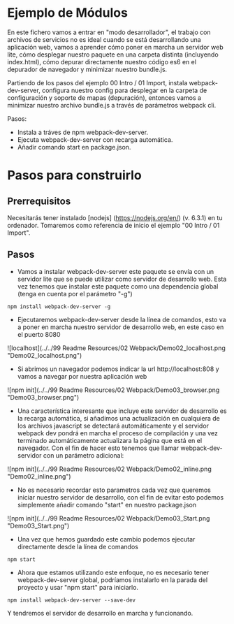 # Ejemplo de Módulos

En este fichero vamos a entrar en "modo desarrollador", el trabajo con archivos de servicios no es ideal cuando se está desarrollando una aplicación web, vamos a aprender cómo poner en marcha un servidor web lite, cómo desplegar nuestro paquete en una carpeta distinta (incluyendo index.html), cómo depurar directamente nuestro código es6 en el depurador de navegador y minimizar nuestro bundle.js.

Partiendo de los pasos del ejemplo 00 Intro / 01 Import, instala webpack-dev-server, configura nuestro config para desplegar en la carpeta de configuración y soporte de mapas (depuración), entonces vamos a minimizar nuestro archivo bundle.js a través de parámetros webpack cli.

Pasos:
 - Instala a tráves de npm webpack-dev-server.
 - Ejecuta webpack-dev-server con recarga automática.
 - Añadir comando start en package.json.

# Pasos para construirlo

## Prerrequisitos

Necesitarás tener instalado [nodejs] (https://nodejs.org/en/) (v. 6.3.1) en tu ordenador. Tomaremos como referencia de inicio el ejemplo "00 Intro / 01 Import".

## Pasos

- Vamos a instalar webpack-dev-server este paquete se envía con un servidor lite que se puede utilizar como servidor de desarrollo web. Esta vez tenemos que instalar este paquete como una dependencia global (tenga en cuenta por el parámetro "-g")

````
npm install webpack-dev-server -g
````

- Ejecutaremos webpack-dev-server desde la línea de comandos, esto va a poner en marcha nuestro servidor de desarrollo web, en este caso en el puerto 8080

![localhost](../../99 Readme Resources/02 Webpack/Demo02_localhost.png "Demo02_localhost.png")


- Si abrimos un navegador podemos indicar la url http://localhost:808 y vamos a navegar por nuestra aplicación web

![npm init](../../99 Readme Resources/02 Webpack/Demo03_browser.png "Demo03_browser.png")



- Una característica interesante que incluye este servidor de desarrollo es la recarga automática, si añadimos una actualización en cualquiera de los archivos javascript se detectará automáticamente y el servidor webpack dev pondrá en marcha el proceso de compilación y una vez terminado automáticamente actualizara la página que está en el navegador. Con el fin de hacer esto tenemos que llamar webpack-dev-servidor con un parámetro adicional:

![npm init](../../99 Readme Resources/02 Webpack/Demo02_inline.png "Demo02_inline.png")

- No es necesario recordar esto parametros cada vez que queremos iniciar nuestro servidor de desarrollo, con el fin de evitar esto podemos simplemente añadir comando "start" en nuestro package.json

![npm init](../../99 Readme Resources/02 Webpack/Demo03_Start.png "Demo03_Start.png")

- Una vez que hemos guardado este cambio podemos ejecutar directamente desde la línea de comandos

````
npm start
````

- Ahora que estamos utilizando este enfoque, no es necesario tener webpack-dev-server global, podríamos instalarlo en la parada del proyecto y usar "npm start" para iniciarlo.

````
npm install webpack-dev-server --save-dev
````


Y tendremos el servidor de desarrollo en marcha y funcionando.
